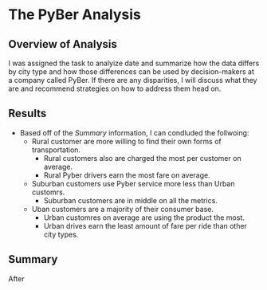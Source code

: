 # The PyBer Analysis # 
 ## Overview of Analysis ##
I was assigned the task to analyize date and summarize how the data differs by city type and how those differences can be used by decision-makers at a company called PyBer. If there are any disparities, I will discuss what they are and recommend strategies on how to address them head on.
## Results ##
- Based off of the *Summary* information, I can condluded the follwoing:
   - Rural customer are more willing to find their own forms of transportation.
      - Rural customers also are charged the most per customer on average.
      - Rural Pyber drivers earn the most fare on average. 
   - Suburban customers use Pyber service more less than Urban customrs.
      - Suburban customers are in middle on all the metrics.  
   - Uban customers are a majority of their consumer base.
      - Urban customres on average are using the product the most.
      - Urban drives earn the least amount of fare per ride than other city types.
## Summary ## 
After 
